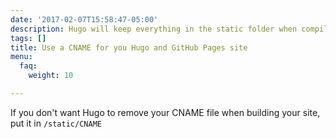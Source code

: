 ```yaml
---
date: '2017-02-07T15:58:47-05:00'
description: Hugo will keep everything in the static folder when compiling your site
tags: []
title: Use a CNAME for you Hugo and GitHub Pages site
menu:
  faq:
    weight: 10

---
```

If you don't want Hugo to remove your CNAME file when building your site, put it in <code>/static/CNAME</code>
